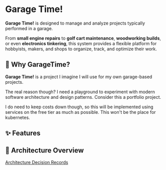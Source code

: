 # Garage Time!

**Garage Time!** is designed to manage and analyze projects typically performed in a garage.  

From **small engine repairs** to **golf cart maintenance**, **woodworking builds**, or even **electronics tinkering**, this system provides a flexible platform for hobbyists, makers, and shops to organize, track, and optimize their work.

## 🤔 Why GarageTime?

**Garage Time!** is a project I imagine I will use for my own garage-based projects.

The real reason though? I need a playground to experiment with modern software architecture and design patterns. Consider this a portfolio project.

I do need to keep costs down though, so this will be implemented using services on the free tier as much as possible. This won't be the place for kubernetes.

## ✨ Features

## 🧩 Architecture Overview

[Architecture Decision Records](./doc/adr/README.md)
